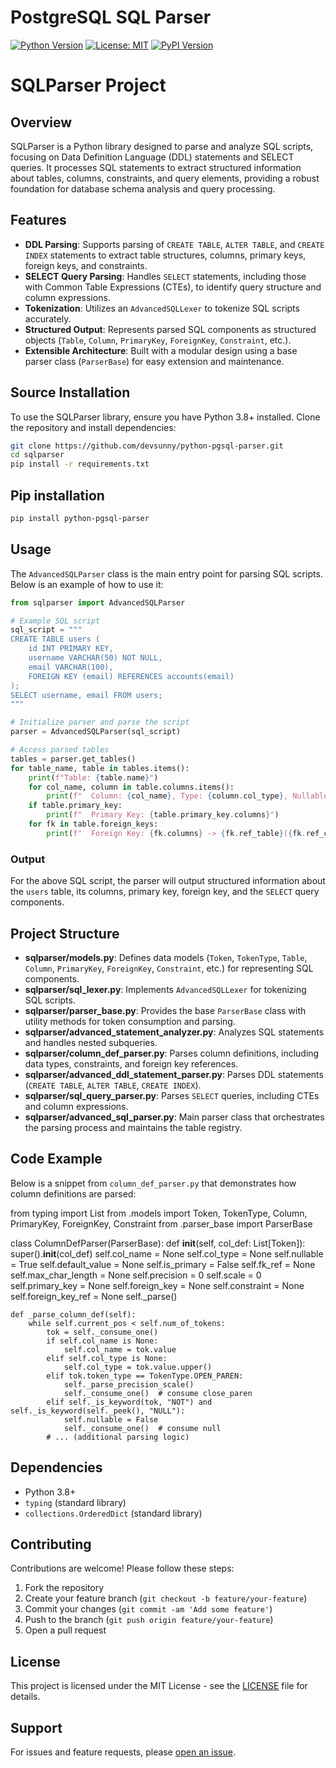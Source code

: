 # PostgreSQL SQL Parser

[![Python Version](https://img.shields.io/badge/python-3.7%2B-blue.svg)](https://www.python.org/downloads/)
[![License: MIT](https://img.shields.io/badge/License-MIT-yellow.svg)](https://opensource.org/licenses/MIT)
[![PyPI Version](https://img.shields.io/pypi/v/python-pgsql-parser.svg)](https://pypi.org/project/python-pgsql-parser/)

# SQLParser Project

## Overview
SQLParser is a Python library designed to parse and analyze SQL scripts, focusing on Data Definition Language (DDL) statements and SELECT queries. It processes SQL statements to extract structured information about tables, columns, constraints, and query elements, providing a robust foundation for database schema analysis and query processing.

## Features
- **DDL Parsing**: Supports parsing of `CREATE TABLE`, `ALTER TABLE`, and `CREATE INDEX` statements to extract table structures, columns, primary keys, foreign keys, and constraints.
- **SELECT Query Parsing**: Handles `SELECT` statements, including those with Common Table Expressions (CTEs), to identify query structure and column expressions.
- **Tokenization**: Utilizes an `AdvancedSQLLexer` to tokenize SQL scripts accurately.
- **Structured Output**: Represents parsed SQL components as structured objects (`Table`, `Column`, `PrimaryKey`, `ForeignKey`, `Constraint`, etc.).
- **Extensible Architecture**: Built with a modular design using a base parser class (`ParserBase`) for easy extension and maintenance.

## Source Installation
To use the SQLParser library, ensure you have Python 3.8+ installed. Clone the repository and install dependencies:

```bash
git clone https://github.com/devsunny/python-pgsql-parser.git
cd sqlparser
pip install -r requirements.txt
```

## Pip installation
```bash
pip install python-pgsql-parser

```
## Usage
The `AdvancedSQLParser` class is the main entry point for parsing SQL scripts. Below is an example of how to use it:

```python
from sqlparser import AdvancedSQLParser

# Example SQL script
sql_script = """
CREATE TABLE users (
    id INT PRIMARY KEY,
    username VARCHAR(50) NOT NULL,
    email VARCHAR(100),
    FOREIGN KEY (email) REFERENCES accounts(email)
);
SELECT username, email FROM users;
"""

# Initialize parser and parse the script
parser = AdvancedSQLParser(sql_script)

# Access parsed tables
tables = parser.get_tables()
for table_name, table in tables.items():
    print(f"Table: {table.name}")
    for col_name, column in table.columns.items():
        print(f"  Column: {col_name}, Type: {column.col_type}, Nullable: {column.nullable}")
    if table.primary_key:
        print(f"  Primary Key: {table.primary_key.columns}")
    for fk in table.foreign_keys:
        print(f"  Foreign Key: {fk.columns} -> {fk.ref_table}({fk.ref_columns})")
```

### Output
For the above SQL script, the parser will output structured information about the `users` table, its columns, primary key, foreign key, and the `SELECT` query components.

## Project Structure
- **sqlparser/models.py**: Defines data models (`Token`, `TokenType`, `Table`, `Column`, `PrimaryKey`, `ForeignKey`, `Constraint`, etc.) for representing SQL components.
- **sqlparser/sql_lexer.py**: Implements `AdvancedSQLLexer` for tokenizing SQL scripts.
- **sqlparser/parser_base.py**: Provides the base `ParserBase` class with utility methods for token consumption and parsing.
- **sqlparser/advanced_statement_analyzer.py**: Analyzes SQL statements and handles nested subqueries.
- **sqlparser/column_def_parser.py**: Parses column definitions, including data types, constraints, and foreign key references.
- **sqlparser/advanced_ddl_statement_parser.py**: Parses DDL statements (`CREATE TABLE`, `ALTER TABLE`, `CREATE INDEX`).
- **sqlparser/sql_query_parser.py**: Parses `SELECT` queries, including CTEs and column expressions.
- **sqlparser/advanced_sql_parser.py**: Main parser class that orchestrates the parsing process and maintains the table registry.

## Code Example
Below is a snippet from `column_def_parser.py` that demonstrates how column definitions are parsed:

<xaiArtifactCode>
from typing import List
from .models import Token, TokenType, Column, PrimaryKey, ForeignKey, Constraint
from .parser_base import ParserBase

class ColumnDefParser(ParserBase):
    def __init__(self, col_def: List[Token]):
        super().__init__(col_def)
        self.col_name = None
        self.col_type = None
        self.nullable = True
        self.default_value = None
        self.is_primary = False
        self.fk_ref = None
        self.max_char_length = None
        self.precision = 0
        self.scale = 0
        self.primary_key = None
        self.foreign_key = None
        self.constraint = None
        self.foreign_key_ref = None
        self._parse()

    def _parse_column_def(self):
        while self.current_pos < self.num_of_tokens:
            tok = self._consume_one()
            if self.col_name is None:
                self.col_name = tok.value
            elif self.col_type is None:
                self.col_type = tok.value.upper()
            elif tok.token_type == TokenType.OPEN_PAREN:
                self._parse_precision_scale()
                self._consume_one()  # consume close_paren
            elif self._is_keyword(tok, "NOT") and self._is_keyword(self._peek(), "NULL"):
                self.nullable = False
                self._consume_one()  # consume null
            # ... (additional parsing logic)
</xaiArtifactCode>

## Dependencies
- Python 3.8+
- `typing` (standard library)
- `collections.OrderedDict` (standard library)


## Contributing

Contributions are welcome! Please follow these steps:

1. Fork the repository
2. Create your feature branch (`git checkout -b feature/your-feature`)
3. Commit your changes (`git commit -am 'Add some feature'`)
4. Push to the branch (`git push origin feature/your-feature`)
5. Open a pull request

## License

This project is licensed under the MIT License - see the [LICENSE](LICENSE) file for details.

## Support

For issues and feature requests, please [open an issue](https://github.com/yourusername/python-pgsql-parser/issues).
